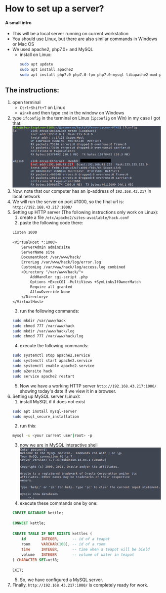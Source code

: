 # How to set up a server?
#### A small intro
 * This will be a local server running on current workstation
 * You should use Linux, but there are also similar commands in Windows or Mac OS
 * We used apache2, php7.0+ and MySQL
   * install on Linux: 
       ```bash
       sudo apt update
       sudo apt install apache2
       sudo apt install php7.0 php7.0-fpm php7.0-mysql libapache2-mod-php
       ```
## The instructions:
 1) open terminal
    * `Ctrl+Shift+T` on Linux
    * `Win+R` and then type `cmd` in the window on Windows
 2) type `ifconfig` in the terminal on Linux (`ipconfig` on Win)
    in my case I got that: 
    ![](ifconfig.png)
 3) Now, note that our computer has an ip-address of `192.168.43.217` in local network
 4) We will run the server on port #1000, so the final url is: `http://192.168.43.217:1000/`
 5) Setting up HTTP server (The following instructions only work on Linux):
    1. create a file `/etc/apache2/sites-available/hack.conf`
    2. paste the following code there:
    ```apacheconf
    Listen 1000

    <VirtualHost *:1000>
        ServerAdmin admin@site
        ServerName site
        DocumentRoot /var/www/hack/
        ErrorLog /var/www/hack/log/error.log
        CustomLog /var/www/hack/log/access.log combined
        <Directory "/var/www/hack/">
            AddHandler cgi-script .php
            Options +ExecCGI -MultiViews +SymLinksIfOwnerMatch
            Require all granted
            AllowOverride None
        </Directory>
    </VirtualHost>
    ```
    3. run the following commands:
    ```bash
    sudo mkdir /var/www/hack
    sudo chmod 777 /var/www/hack
    sudo mkdir /var/www/hack/log 
    sudo chmod 777 /var/www/hack/log
    ```
    4. execute the following commands:
    ```bash
    sudo systemctl stop apache2.service
    sudo systemctl start apache2.service
    sudo systemctl enable apache2.service
    sudo a2ensite hack
    sudo service apache2 restart 
    ```
    5. Now we have a working HTTP server `http://192.168.43.217:1000/` showing today's date if we view it in a browser.
 6) Setting up MySQL server (Linux):
    1. install MySQL if it does not exist
    ```bash
    sudo apt install mysql-server
    sudo mysql_secure_installation
    ```
    2. run this:
    ```bash
    mysql -u <your current user|root> -p
    ```
    3. now we are in MySQL interactive shell
    ![](sql.png)
    4. execute these commands one by one:
    ```sql
    CREATE DATABASE kettle;
    
    CONNECT kettle;

    CREATE TABLE IF NOT EXISTS kettles (
        id       INTEGER,      -- id of a teapot
        room     VARCHAR(100), -- id of a room
        time     INTEGER,      -- time when a teapot will be biold
        volume   INTEGER       -- volume of water in teapot
    ) CHARACTER SET=utf8;
    
    EXIT;
    ```
    5. So, we have configured a MySQL server.
  7) Finally, `http://192.168.43.217:1000/` is completely ready for work.